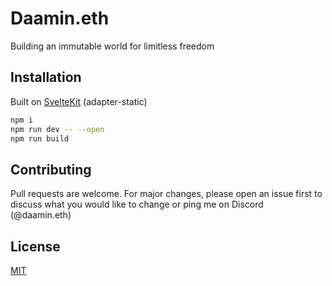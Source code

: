 # Daamin.eth

Building an immutable world for limitless freedom

## Installation

Built on [SvelteKit](https://kit.svelte.dev/) (adapter-static)

```bash
npm i
npm run dev -- --open
npm run build
```

## Contributing

Pull requests are welcome. For major changes, please open an issue first
to discuss what you would like to change or ping me on Discord (@daamin.eth)

## License

[MIT](https://choosealicense.com/licenses/mit/)
